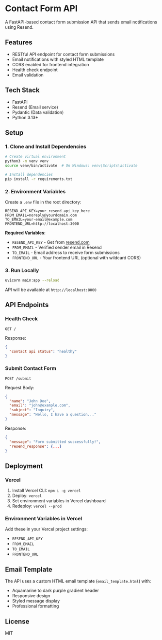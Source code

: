 # Contact Form API

A FastAPI-based contact form submission API that sends email notifications using Resend.

## Features

- RESTful API endpoint for contact form submissions
- Email notifications with styled HTML template
- CORS enabled for frontend integration
- Health check endpoint
- Email validation

## Tech Stack

- FastAPI
- Resend (Email service)
- Pydantic (Data validation)
- Python 3.13+

## Setup

### 1. Clone and Install Dependencies

```bash
# Create virtual environment
python3 -m venv venv
source venv/bin/activate  # On Windows: venv\Scripts\activate

# Install dependencies
pip install -r requirements.txt
```

### 2. Environment Variables

Create a `.env` file in the root directory:

```env
RESEND_API_KEY=your_resend_api_key_here
FROM_EMAIL=noreply@yourdomain.com
TO_EMAIL=your-email@example.com
FRONTEND_URL=http://localhost:3000
```

**Required Variables:**
- `RESEND_API_KEY` - Get from [resend.com](https://resend.com)
- `FROM_EMAIL` - Verified sender email in Resend
- `TO_EMAIL` - Email address to receive form submissions
- `FRONTEND_URL` - Your frontend URL (optional with wildcard CORS)

### 3. Run Locally

```bash
uvicorn main:app --reload
```

API will be available at `http://localhost:8000`

## API Endpoints

### Health Check
```
GET /
```

Response:
```json
{
  "contact api status": "healthy"
}
```

### Submit Contact Form
```
POST /submit
```

Request Body:
```json
{
  "name": "John Doe",
  "email": "john@example.com",
  "subject": "Inquiry",
  "message": "Hello, I have a question..."
}
```

Response:
```json
{
  "message": "Form submitted successfully!",
  "resend_response": {...}
}
```

## Deployment

### Vercel

1. Install Vercel CLI: `npm i -g vercel`
2. Deploy: `vercel`
3. Set environment variables in Vercel dashboard
4. Redeploy: `vercel --prod`

### Environment Variables in Vercel

Add these in your Vercel project settings:
- `RESEND_API_KEY`
- `FROM_EMAIL`
- `TO_EMAIL`
- `FRONTEND_URL`

## Email Template

The API uses a custom HTML email template (`email_template.html`) with:
- Aquamarine to dark purple gradient header
- Responsive design
- Styled message display
- Professional formatting

## License

MIT
